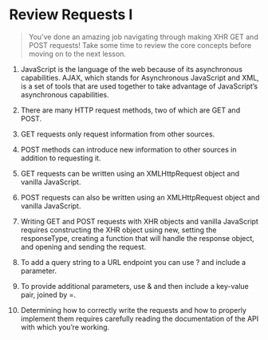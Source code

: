 # Review Requests I

> You’ve done an amazing job navigating through making XHR GET and POST requests! Take some time to review the core concepts before moving on to the next lesson.

1. JavaScript is the language of the web because of its asynchronous capabilities. AJAX, which stands for Asynchronous JavaScript and XML, is a set of tools that are used together to take advantage of JavaScript’s asynchronous capabilities.

2. There are many HTTP request methods, two of which are GET and POST.

3. GET requests only request information from other sources.

4. POST methods can introduce new information to other sources in addition to requesting it.

5. GET requests can be written using an XMLHttpRequest object and vanilla JavaScript.

6. POST requests can also be written using an XMLHttpRequest object and vanilla JavaScript.

7. Writing GET and POST requests with XHR objects and vanilla JavaScript requires constructing the XHR object using new, setting the responseType, creating a function that will handle the response object, and opening and sending the request.

8. To add a query string to a URL endpoint you can use ? and include a parameter.

9. To provide additional parameters, use & and then include a key-value pair, joined by =.

10. Determining how to correctly write the requests and how to properly implement them requires carefully reading the documentation of the API with which you’re working.
